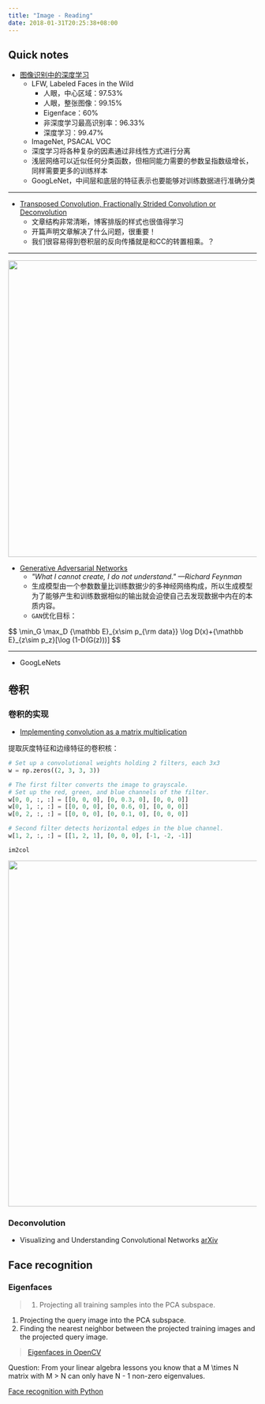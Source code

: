 ```yaml
---
title: "Image - Reading"
date: 2018-01-31T20:25:38+08:00
---
```


## Quick notes

- [图像识别中的深度学习](http://blog.csdn.net/zhcheng26/article/details/51375135)
    - LFW, Labeled Faces in the Wild
        - 人眼，中心区域：97.53%
        - 人眼，整张图像：99.15%
        - Eigenface：60%
        - 非深度学习最高识别率：96.33%
        - 深度学习：99.47%
    - ImageNet, PSACAL VOC
    - 深度学习将各种复杂的因素通过非线性方式进行分离
    - 浅层网络可以近似任何分类函数，但相同能力需要的参数呈指数级增长，同样需要更多的训练样本
    - GoogLeNet，中间层和底层的特征表示也要能够对训练数据进行准确分类

---

- [Transposed Convolution, Fractionally Strided Convolution or Deconvolution](https://buptldy.github.io/2016/10/29/2016-10-29-deconv/)
    - 文章结构非常清晰，博客排版的样式也很值得学习
    - 开篇声明文章解决了什么问题，很重要！
    - 我们很容易得到卷积层的反向传播就是和CC的转置相乘。？

---

<img src="https://culurciello.github.io/assets/unsup/gan_simple.svg" width="600em">

- [Generative Adversarial Networks](https://buptldy.github.io/2016/11/27/2016-11-27-gans/)
    - *"What I cannot create, I do not understand." —Richard Feynman*
    - 生成模型由一个参数数量比训练数据少的多神经网络构成，所以生成模型为了能够产生和训练数据相似的输出就会迫使自己去发现数据中内在的本质内容。
    - `GAN`优化目标：

<div>
$$
\min_G \max_D {\mathbb E}_{x\sim p_{\rm data}} \log D(x)+{\mathbb E}_{z\sim p_z}[\log (1-D(G(z)))]
$$
</div>

---

- GoogLeNets

<!--more-->

## 卷积

### 卷积的实现

- [Implementing convolution as a matrix multiplication](https://buptldy.github.io/2016/10/01/2016-10-01-im2col/)

提取灰度特征和边缘特征的卷积核：

``` py
# Set up a convolutional weights holding 2 filters, each 3x3
w = np.zeros((2, 3, 3, 3))

# The first filter converts the image to grayscale.
# Set up the red, green, and blue channels of the filter.
w[0, 0, :, :] = [[0, 0, 0], [0, 0.3, 0], [0, 0, 0]]
w[0, 1, :, :] = [[0, 0, 0], [0, 0.6, 0], [0, 0, 0]]
w[0, 2, :, :] = [[0, 0, 0], [0, 0.1, 0], [0, 0, 0]]

# Second filter detects horizontal edges in the blue channel.
w[1, 2, :, :] = [[1, 2, 1], [0, 0, 0], [-1, -2, -1]]
```

`im2col`

<img src="http://7xritj.com1.z0.glb.clouddn.com/16-10-1/690672.jpg" width="700em">

### Deconvolution

- Visualizing and Understanding Convolutional Networks [arXiv](https://arxiv.org/pdf/1311.2901.pdf)

## Face recognition

### Eigenfaces

>1. Projecting all training samples into the PCA subspace.
1. Projecting the query image into the PCA subspace.
1. Finding the nearest neighbor between the projected training images and the projected query image.
>
> [Eigenfaces in OpenCV](https://docs.opencv.org/2.4/modules/contrib/doc/facerec/facerec_tutorial.html#eigenfaces-in-opencv)

Question: From your linear algebra lessons you know that a M \times N matrix with M > N can only have N - 1 non-zero eigenvalues.

[Face recognition with Python](https://github.com/bytefish/facerecognition_guide/blob/master/facerec_python.pdf)
